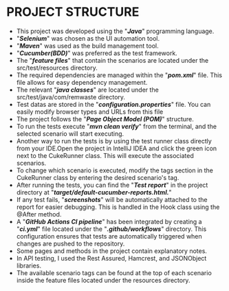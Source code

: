 # PROJECT STRUCTURE
- This project was developed using the "**_Java_**" programming language. 
- "**_Selenium_**" was chosen as the UI automation tool.
- "**_Maven_**" was used as the build management tool.
- "**_Cucumber(BDD)_**" was preferred as the test framework.
- The "**_feature files_**" that contain the scenarios are located under the src/test/resources directory. 
- The required dependencies are managed within the "**_pom.xml_**" file. This file allows for easy dependency management.
- The relevant "**_java classes_**" are located under the src/test/java/com/remwaste directory.
- Test datas are stored in the "**_configuration.properties_**" file. You can easily modify browser types and URLs from this file
- The project follows the "**_Page Object Model (POM)_**" structure.
- To run the tests execute "**_mvn clean verify_**" from the terminal, and the selected scenario will start executing.
- Another way to run the tests is by using the test runner class directly from your IDE.Open the project in IntelliJ IDEA and click the green icon next to the CukeRunner class. This will execute the associated scenarios.
- To change which scenario is executed, modify the tags section in the CukeRunner class by entering the desired scenario's tag.
- After running the tests, you can find the "**_Test report_**" in the project directory at "**_target/default-cucumber-reports.html._**" 
- If any test fails, "**_screenshots_**" will be automatically attached to the report for easier debugging. This is handled in the Hook class using the @After method.
- A "**_GitHub Actions CI pipeline_**" has been integrated by creating a "**_ci.yml_**" file located under the "**_.github/workflows_**" directory. This configuration ensures that tests are automatically triggered when changes are pushed to the repository.
- Some pages and methods in the project contain explanatory notes.
- In API testing, I used the Rest Assured, Hamcrest, and JSONObject libraries.
- The available scenario tags can be found at the top of each scenario inside the feature files located under the resources directory.

